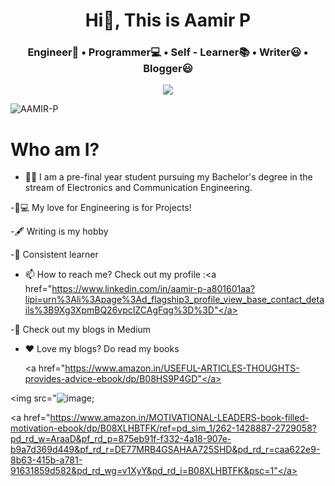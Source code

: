 <h1 align="center">Hi👋, This is Aamir P</h1>
<h3 align="center">Engineer🧑  •  Programmer💻  •  Self - Learner📚  • Writer😃 • Blogger😃</h3>

<p align="center">
<img src="![image](https://user-images.githubusercontent.com/79377502/119357005-b28b0800-bcc4-11eb-88a3-bee71d38de06.png)"
</p>

<p align="left"> <img src="https://komarev.com/ghpvc/?username=Best-forever-003" alt="AAMIR-P" /> </p>

# Who am I?
- 🤵🏽‍ I am a pre-final year student pursuing my Bachelor's degree in the stream of Electronics and Communication Engineering.
                                                                                              
-🏿‍💻 My love for Engineering is for Projects!
                                                                                              
-🖋 Writing is my hobby
                                                                                              
-📕 Consistent learner
                                                                                              
- 📫 How to reach me? Check out my profile :<a href="https://www.linkedin.com/in/aamir-p-a801601aa?lipi=urn%3Ali%3Apage%3Ad_flagship3_profile_view_base_contact_details%3B9Xg3XpmBQ26vpcIZCAgFqg%3D%3D"</a>

-📝 Check out my blogs in Medium

- ❤️ Love my blogs? Do read my books 

  <a href="https://www.amazon.in/USEFUL-ARTICLES-THOUGHTS-provides-advice-ebook/dp/B08HS9P4GD"</a>
  <p align="center">
<img src="![image](https://user-images.githubusercontent.com/79377502/119359555-62fa0b80-bcc7-11eb-943a-5d9ba0cc36d3.png);
</p>                                                                                            
                                                                                              
<a href="https://www.amazon.in/MOTIVATIONAL-LEADERS-book-filled-motivation-ebook/dp/B08XLHBTFK/ref=pd_sim_1/262-1428887-2729058?pd_rd_w=AraaD&pf_rd_p=875eb91f-f332-4a18-907e-b9a7d369d449&pf_rd_r=DE77MRB4GSAHAA725SHD&pd_rd_r=caa622e9-8b63-415b-a781-91631859d582&pd_rd_wg=v1XyY&pd_rd_i=B08XLHBTFK&psc=1"</a>

<p align="center">
<img src="https://miro.medium.com/max/271/1*c3EXkEuAwhwBmS_yYoGOKw.jpeg
</p>
                                                                                              
